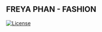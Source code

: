 ## FREYA PHAN - FASHION
[![License](https://img.shields.io/github/license/mashape/apistatus.svg)](https://github.com/PhcNguyen/freya/blob/main/.github/LICENSE)